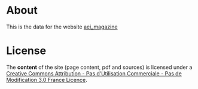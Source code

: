 # About

This is the data for the website [aei_magazine](http://benjamindigeon.github.io/aei_magazines/)

# License

The **content** of the site (page content, pdf and sources) is licensed under a [Creative Commons Attribution - Pas d’Utilisation Commerciale - Pas de Modification 3.0 France Licence](http://creativecommons.org/licenses/by-nc-nd/3.0/fr/).

